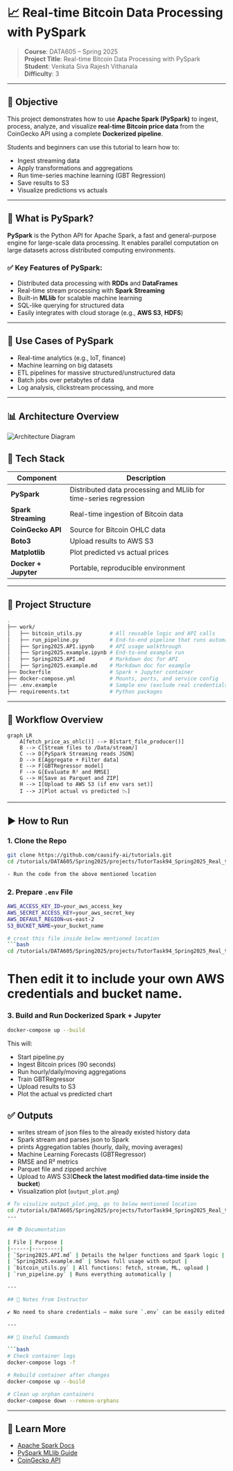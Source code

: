 # 📈 Real-time Bitcoin Data Processing with PySpark

> **Course**: DATA605 – Spring 2025  
> **Project Title**: Real-time Bitcoin Data Processing with PySpark  
> **Student**: Venkata Siva Rajesh Vithanala  
> **Difficulty**: 3

---

## 🚀 Objective

This project demonstrates how to use **Apache Spark (PySpark)** to ingest, process, analyze, and visualize **real-time Bitcoin price data** from the CoinGecko API using a complete **Dockerized pipeline**.

Students and beginners can use this tutorial to learn how to:
- Ingest streaming data
- Apply transformations and aggregations
- Run time-series machine learning (GBT Regression)
- Save results to S3
- Visualize predictions vs actuals

---




## 🚀 What is PySpark?

**PySpark** is the Python API for Apache Spark, a fast and general-purpose engine for large-scale data processing. It enables parallel computation on large datasets across distributed computing environments.

### ✅ Key Features of PySpark:
- Distributed data processing with **RDDs** and **DataFrames**
- Real-time stream processing with **Spark Streaming**
- Built-in **MLlib** for scalable machine learning
- SQL-like querying for structured data
- Easily integrates with cloud storage (e.g., **AWS S3**, **HDFS**)

---

## 🧱 Use Cases of PySpark
- Real-time analytics (e.g., IoT, finance)
- Machine learning on big datasets
- ETL pipelines for massive structured/unstructured data
- Batch jobs over petabytes of data
- Log analysis, clickstream processing, and more

---


## 📊 Architecture Overview

![Architecture Diagram](work/assets/architecture_diagram.png)



## 🔧 Tech Stack

| Component | Description |
|----------|-------------|
| **PySpark** | Distributed data processing and MLlib for time-series regression |
| **Spark Streaming** | Real-time ingestion of Bitcoin data |
| **CoinGecko API** | Source for Bitcoin OHLC data |
| **Boto3** | Upload results to AWS S3 |
| **Matplotlib** | Plot predicted vs actual prices |
| **Docker + Jupyter** | Portable, reproducible environment |

---

## 🧱 Project Structure

```bash
.
├── work/
│   ├── bitcoin_utils.py         # All reusable logic and API calls
│   ├── run_pipeline.py          # End-to-end pipeline that runs automatically
│   ├── Spring2025.API.ipynb     # API usage walkthrough
│   ├── Spring2025.example.ipynb # End-to-end example run
│   ├── Spring2025.API.md        # Markdown doc for API
│   ├── Spring2025.example.md    # Markdown doc for example
├── Dockerfile                   # Spark + Jupyter container
├── docker-compose.yml           # Mounts, ports, and service config
├── .env.example                 # Sample env (exclude real credentials)
├── requirements.txt             # Python packages
```

---

## 🔁 Workflow Overview

```mermaid
graph LR
    A[fetch_price_as_ohlc()] --> B[start_file_producer()]
    B --> C[Stream files to /Data/stream/]
    C --> D[PySpark Streaming reads JSON]
    D --> E[Aggregate + Filter data]
    E --> F[GBTRegressor model]
    F --> G[Evaluate R² and RMSE]
    G --> H[Save as Parquet and ZIP]
    H --> I[Upload to AWS S3 (if env vars set)]
    I --> J[Plot actual vs predicted 📉]
```

---

## ▶️ How to Run

### 1. Clone the Repo

```bash
git clone https://github.com/causify-ai/tutorials.git
cd /tutorials/DATA605/Spring2025/projects/TutorTask94_Spring2025_Real_time_Bitcoin_Data_Processing_with_PySpark/bitcoin_pyspark_project

- Run the code from the above mentioned location
```

### 2. Prepare `.env` File

```bash
AWS_ACCESS_KEY_ID=your_aws_access_key
AWS_SECRET_ACCESS_KEY=your_aws_secret_key
AWS_DEFAULT_REGION=us-east-2
S3_BUCKET_NAME=your_bucket_name

# creat this file inside below mentioned location
```bash
cd /tutorials/DATA605/Spring2025/projects/TutorTask94_Spring2025_Real_time_Bitcoin_Data_Processing_with_PySpark/bitcoin_pyspark_project
```
 # Then edit it to include your own AWS credentials and bucket name.

### 3. Build and Run Dockerized Spark + Jupyter

```bash
docker-compose up --build
```

This will:
- Start pipeline.py
- Ingest Bitcoin prices (90 seconds)
- Run hourly/daily/moving aggregations
- Train GBTRegressor
- Upload results to S3
- Plot the actual vs predicted chart





## ✅ Outputs
- writes stream of json files to the already existed history data
- Spark stream and parses json to Spark 
- prints Aggregation tables (hourly, daily, moving averages)
- Machine Learning Forecasts (GBTRegressor)
- RMSE and R² metrics
- Parquet file and zipped archive
- Upload to AWS S3(**Check the latest modified data-time inside the bucket**)
- Visualization plot (`output_plot.png`)
```bash
# To visulize output_plot.png, go to below mentioned location
cd /tutorials/DATA605/Spring2025/projects/TutorTask94_Spring2025_Real_time_Bitcoin_Data_Processing_with_PySpark/bitcoin_pyspark_project/work
---

## 📚 Documentation

| File | Purpose |
|------|---------|
| `Spring2025.API.md` | Details the helper functions and Spark logic |
| `Spring2025.example.md` | Shows full usage with output |
| `bitcoin_utils.py` | All functions: fetch, stream, ML, upload |
| `run_pipeline.py` | Runs everything automatically |

---

## 📝 Notes from Instructor

✔ No need to share credentials — make sure `.env` can be easily edited    

---

## 📎 Useful Commands

```bash
# Check container logs
docker-compose logs -f

# Rebuild container after changes
docker-compose up --build

# Clean up orphan containers
docker-compose down --remove-orphans
```

---



## 🧠 Learn More

- [Apache Spark Docs](https://spark.apache.org/docs/latest/)
- [PySpark MLlib Guide](https://spark.apache.org/docs/latest/ml-guide.html)
- [CoinGecko API](https://www.coingecko.com/en/api)
